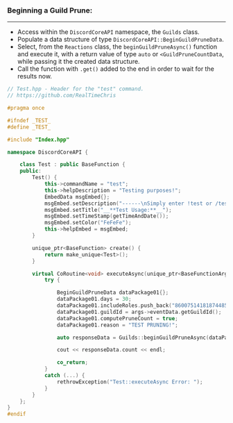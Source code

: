 ### **Beginning a Guild Prune:**
---
- Access within the `DiscordCoreAPI` namespace, the `Guilds` class.
- Populate a data structure of type `DiscordCoreAPI::BeginGuildPruneData`.
- Select, from the `Reactions` class, the `beginGuildPruneAsync()` function and execute it, with a return value of type `auto` or `<GuildPruneCountData`, while passing it the created data structure.
- Call the function with `.get()` added to the end in order to wait for the results now.

```cpp
// Test.hpp - Header for the "test" command.
// https://github.com/RealTimeChris

#pragma once

#ifndef _TEST_
#define _TEST_

#include "Index.hpp"

namespace DiscordCoreAPI {

	class Test : public BaseFunction {
	public:
		Test() {
			this->commandName = "test";
			this->helpDescription = "Testing purposes!";
			EmbedData msgEmbed{};
			msgEmbed.setDescription("------\nSimply enter !test or /test!\n------");
			msgEmbed.setTitle("__**Test Usage:**__");
			msgEmbed.setTimeStamp(getTimeAndDate());
			msgEmbed.setColor("FeFeFe");
			this->helpEmbed = msgEmbed;
		}

		unique_ptr<BaseFunction> create() {
			return make_unique<Test>();
		}

		virtual CoRoutine<void> executeAsync(unique_ptr<BaseFunctionArguments> args) {
			try {

				BeginGuildPruneData dataPackage01{};
				dataPackage01.days = 30;
				dataPackage01.includeRoles.push_back("860075141818744853");
				dataPackage01.guildId = args->eventData.getGuildId();
				dataPackage01.computePruneCount = true;
				dataPackage01.reason = "TEST PRUNING!";

				auto responseData = Guilds::beginGuildPruneAsync(dataPackage01).get();

				cout << responseData.count << endl;

				co_return;
			}
			catch (...) {
				rethrowException("Test::executeAsync Error: ");
			}
		}
	};
}
#endif

```
